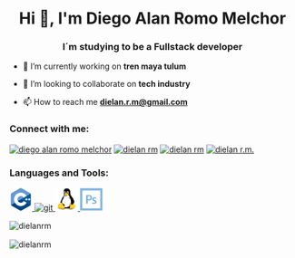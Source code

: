 <h1 align="center">Hi 👋, I'm Diego Alan Romo Melchor</h1>
<h3 align="center">I´m studying to be a Fullstack developer</h3>

- 🔭 I’m currently working on **tren maya tulum**

- 👯 I’m looking to collaborate on **tech industry**

- 📫 How to reach me **dielan.r.m@gmail.com**

<h3 align="left">Connect with me:</h3>
<p align="left">
<a href="https://linkedin.com/in/diego alan romo melchor" target="blank"><img align="center" src="https://raw.githubusercontent.com/rahuldkjain/github-profile-readme-generator/master/src/images/icons/Social/linked-in-alt.svg" alt="diego alan romo melchor" height="30" width="40" /></a>
<a href="https://fb.com/dielan rm" target="blank"><img align="center" src="https://raw.githubusercontent.com/rahuldkjain/github-profile-readme-generator/master/src/images/icons/Social/facebook.svg" alt="dielan rm" height="30" width="40" /></a>
<a href="https://instagram.com/dielan rm" target="blank"><img align="center" src="https://raw.githubusercontent.com/rahuldkjain/github-profile-readme-generator/master/src/images/icons/Social/instagram.svg" alt="dielan rm" height="30" width="40" /></a>
<a href="https://www.youtube.com/c/dielan r.m." target="blank"><img align="center" src="https://raw.githubusercontent.com/rahuldkjain/github-profile-readme-generator/master/src/images/icons/Social/youtube.svg" alt="dielan r.m." height="30" width="40" /></a>
</p>

<h3 align="left">Languages and Tools:</h3>
<p align="left"> <a href="https://www.w3schools.com/cpp/" target="_blank" rel="noreferrer"> <img src="https://raw.githubusercontent.com/devicons/devicon/master/icons/cplusplus/cplusplus-original.svg" alt="cplusplus" width="40" height="40"/> </a> <a href="https://git-scm.com/" target="_blank" rel="noreferrer"> <img src="https://www.vectorlogo.zone/logos/git-scm/git-scm-icon.svg" alt="git" width="40" height="40"/> </a> <a href="https://www.linux.org/" target="_blank" rel="noreferrer"> <img src="https://raw.githubusercontent.com/devicons/devicon/master/icons/linux/linux-original.svg" alt="linux" width="40" height="40"/> </a> <a href="https://www.photoshop.com/en" target="_blank" rel="noreferrer"> <img src="https://raw.githubusercontent.com/devicons/devicon/master/icons/photoshop/photoshop-line.svg" alt="photoshop" width="40" height="40"/> </a> </p>

<p><img align="center" src="https://github-readme-stats.vercel.app/api/top-langs?username=dielanrm&show_icons=true&locale=en&layout=compact" alt="dielanrm" /></p>

<p><img align="center" src="https://github-readme-streak-stats.herokuapp.com/?user=dielanrm&" alt="dielanrm" /></p>
